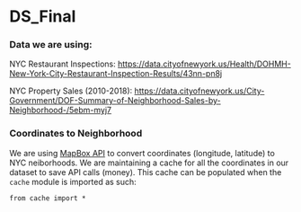 # DS_Final

### Data we are using:

NYC Restaurant Inspections: https://data.cityofnewyork.us/Health/DOHMH-New-York-City-Restaurant-Inspection-Results/43nn-pn8j

NYC Property Sales (2010-2018): https://data.cityofnewyork.us/City-Government/DOF-Summary-of-Neighborhood-Sales-by-Neighborhood-/5ebm-myj7

### Coordinates to Neighborhood

We are using [MapBox API](https://account.mapbox.com/) to convert coordinates (longitude, latitude) to NYC neiborhoods. We are maintaining a cache for all the coordinates in our dataset to save API calls (money). This cache can be populated when the `cache` module is imported as such:

`from cache import *`